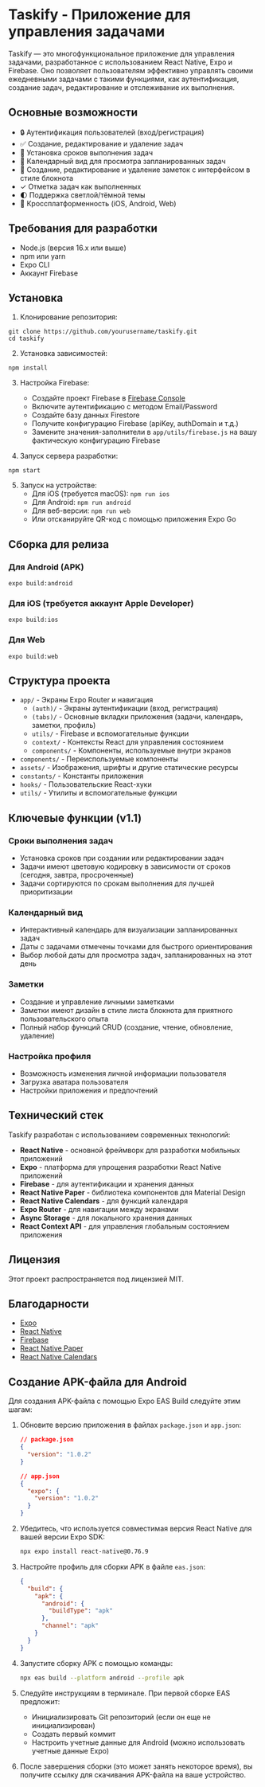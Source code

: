 # Taskify - Приложение для управления задачами

Taskify — это многофункциональное приложение для управления задачами, разработанное с использованием React Native, Expo и Firebase. Оно позволяет пользователям эффективно управлять своими ежедневными задачами с такими функциями, как аутентификация, создание задач, редактирование и отслеживание их выполнения.

## Основные возможности

- 🔒 Аутентификация пользователей (вход/регистрация)
- ✅ Создание, редактирование и удаление задач
- 📆 Установка сроков выполнения задач
- 📅 Календарный вид для просмотра запланированных задач
- 📝 Создание, редактирование и удаление заметок с интерфейсом в стиле блокнота
- ✓ Отметка задач как выполненных
- 🌓 Поддержка светлой/тёмной темы
- 📱 Кроссплатформенность (iOS, Android, Web)

## Требования для разработки

- Node.js (версия 16.x или выше)
- npm или yarn
- Expo CLI
- Аккаунт Firebase

## Установка

1. Клонирование репозитория:
```
git clone https://github.com/yourusername/taskify.git
cd taskify
```

2. Установка зависимостей:
```
npm install
```

3. Настройка Firebase:
   - Создайте проект Firebase в [Firebase Console](https://console.firebase.google.com/)
   - Включите аутентификацию с методом Email/Password
   - Создайте базу данных Firestore
   - Получите конфигурацию Firebase (apiKey, authDomain и т.д.)
   - Замените значения-заполнители в `app/utils/firebase.js` на вашу фактическую конфигурацию Firebase

4. Запуск сервера разработки:
```
npm start
```

5. Запуск на устройстве:
   - Для iOS (требуется macOS): `npm run ios`
   - Для Android: `npm run android`
   - Для веб-версии: `npm run web`
   - Или отсканируйте QR-код с помощью приложения Expo Go

## Сборка для релиза

### Для Android (APK)

```
expo build:android
```

### Для iOS (требуется аккаунт Apple Developer)

```
expo build:ios
```

### Для Web

```
expo build:web
```

## Структура проекта

- `app/` - Экраны Expo Router и навигация
  - `(auth)/` - Экраны аутентификации (вход, регистрация)
  - `(tabs)/` - Основные вкладки приложения (задачи, календарь, заметки, профиль)
  - `utils/` - Firebase и вспомогательные функции
  - `context/` - Контексты React для управления состоянием
  - `components/` - Компоненты, используемые внутри экранов
- `components/` - Переиспользуемые компоненты
- `assets/` - Изображения, шрифты и другие статические ресурсы
- `constants/` - Константы приложения
- `hooks/` - Пользовательские React-хуки
- `utils/` - Утилиты и вспомогательные функции

## Ключевые функции (v1.1)

### Сроки выполнения задач
- Установка сроков при создании или редактировании задач
- Задачи имеют цветовую кодировку в зависимости от сроков (сегодня, завтра, просроченные)
- Задачи сортируются по срокам выполнения для лучшей приоритизации

### Календарный вид
- Интерактивный календарь для визуализации запланированных задач
- Даты с задачами отмечены точками для быстрого ориентирования
- Выбор любой даты для просмотра задач, запланированных на этот день

### Заметки
- Создание и управление личными заметками
- Заметки имеют дизайн в стиле листа блокнота для приятного пользовательского опыта
- Полный набор функций CRUD (создание, чтение, обновление, удаление)

### Настройка профиля
- Возможность изменения личной информации пользователя
- Загрузка аватара пользователя
- Настройки приложения и предпочтений

## Технический стек

Taskify разработан с использованием современных технологий:

- **React Native** - основной фреймворк для разработки мобильных приложений
- **Expo** - платформа для упрощения разработки React Native приложений
- **Firebase** - для аутентификации и хранения данных
- **React Native Paper** - библиотека компонентов для Material Design
- **React Native Calendars** - для функций календаря
- **Expo Router** - для навигации между экранами
- **Async Storage** - для локального хранения данных
- **React Context API** - для управления глобальным состоянием приложения

## Лицензия

Этот проект распространяется под лицензией MIT.

## Благодарности

- [Expo](https://expo.dev)
- [React Native](https://reactnative.dev)
- [Firebase](https://firebase.google.com)
- [React Native Paper](https://reactnativepaper.com)
- [React Native Calendars](https://github.com/wix/react-native-calendars)

## Создание APK-файла для Android

Для создания APK-файла с помощью Expo EAS Build следуйте этим шагам:

1. Обновите версию приложения в файлах `package.json` и `app.json`:
   ```json
   // package.json
   {
     "version": "1.0.2"
   }
   
   // app.json
   {
     "expo": {
       "version": "1.0.2"
     }
   }
   ```

2. Убедитесь, что используется совместимая версия React Native для вашей версии Expo SDK:
   ```bash
   npx expo install react-native@0.76.9
   ```

3. Настройте профиль для сборки APK в файле `eas.json`:
   ```json
   {
     "build": {
       "apk": {
         "android": {
           "buildType": "apk"
         },
         "channel": "apk"
       }
     }
   }
   ```

4. Запустите сборку APK с помощью команды:
   ```bash
   npx eas build --platform android --profile apk
   ```

5. Следуйте инструкциям в терминале. При первой сборке EAS предложит:
   - Инициализировать Git репозиторий (если он еще не инициализирован)
   - Создать первый коммит
   - Настроить учетные данные для Android (можно использовать учетные данные Expo)

6. После завершения сборки (это может занять некоторое время), вы получите ссылку для скачивания APK-файла на ваше устройство.
